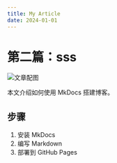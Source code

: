 ```yaml
---
title: My Article
date: 2024-01-01
---
```


# 第二篇：sss

![文章配图](img/post2.jpg)

本文介绍如何使用 MkDocs 搭建博客。

## 步骤
1. 安装 MkDocs
2. 编写 Markdown
3. 部署到 GitHub Pages